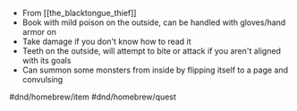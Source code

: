 - From [[the_blacktongue_thief]]
- Book with mild poison on the outside, can be handled with gloves/hand armor on
- Take damage if you don't know how to read it
- Teeth on the outside, will attempt to bite or attack if you aren't aligned with its goals
- Can summon some monsters from inside by flipping itself to a page and convulsing

#dnd/homebrew/item #dnd/homebrew/quest